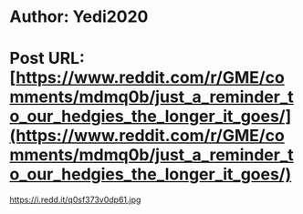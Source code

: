 # Author: Yedi2020
# Post URL: [https://www.reddit.com/r/GME/comments/mdmq0b/just_a_reminder_to_our_hedgies_the_longer_it_goes/](https://www.reddit.com/r/GME/comments/mdmq0b/just_a_reminder_to_our_hedgies_the_longer_it_goes/)


https://i.redd.it/q0sf373v0dp61.jpg